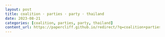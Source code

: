 ```yaml
---
layout: post
title: coalition · parties · party · thailand
date: 2023-08-21
categories: [coalition, parties, party, thailand]
content_url: https://papercliff.github.io/redirect/?q=coalition+parties+party+thailand&tbs=cdr:1,cd_min:8/20/2023,cd_max:8/22/2023
---
```

